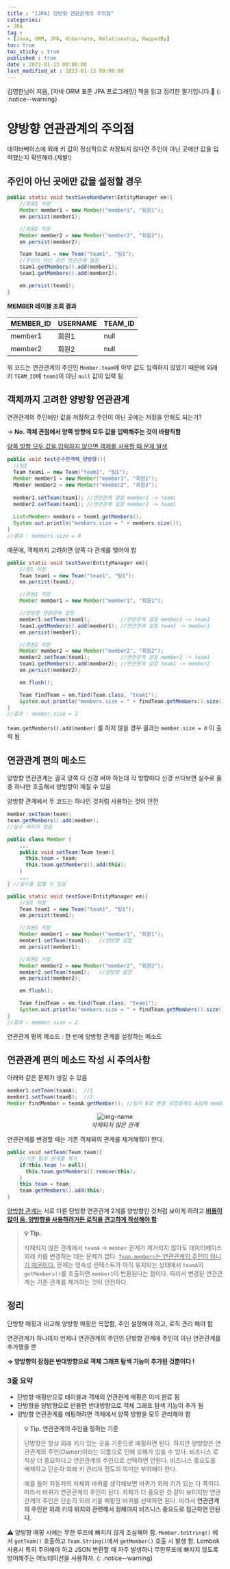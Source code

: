 ```yaml
---
title : "[JPA] 양방향 연관관계의 주의점"
categories:
- JPA
tag :
- [Java, ORM, JPA, Hibernate, Relationship, MappedBy]
toc: true
toc_sticky : true
published : true
date : 2023-01-13 00:00:00
last_modified_at : 2023-01-13 00:00:00
---
```


김영한님이 지음, [자바 ORM 표준 JPA 프로그래밍] 책을 읽고 정리한 필기입니다.📢
{: .notice--warning}

# 양방향 연관관계의 주의점

데이터베이스에 외래 키 값이 정상적으로 저장되지 않다면 주인이 아닌 곳에만 값을 입력했는지 확인해라.(제발!)



## 주인이 아닌 곳에만 값을 설정할 경우

```java
public static void testSaveNonOwner(EntityManager em){
    //회원1 저장
    Member member1 = new Member("member1", "회원1");
    em.persist(member1);

    //회원2 저장
    Member member2 = new Member("member2", "회원2");
    em.persist(member2);

    Team team1 = new Team("team1", "팀1");
    //주인이 아닌 곳만 연관관계 설정
    team1.getMembers().add(member1);
    team1.getMembers().add(member2);

    em.persist(team1);
}
```

**MEMBER 테이블 조회 결과**

| MEMBER_ID | USERNAME | TEAM_ID |
| --------- | -------- | ------- |
| member1   | 회원1    | null    |
| member2   | 회원2    | null    |

위 코드는 연관관계의 주인인 `Member.team`에 아무 값도 입력하지 않았기 때문에 외래 키 `TEAM_ID`에 `team1`이 아닌 `null` 값이 입력 됨



## 객체까지 고려한 양방향 연관관계

연관관계의 주인에만 값을 저장하고 주인이 아닌 곳에는 저장을 안해도 되는가?

→ **No. 객체 관점에서 양쪽 방향에 모두 값을 입력해주는 것이 바람직함**



<u>양쪽 방향 모두 값을 입력하지 않으면 객체를 사용할 때 문제 발생</u>

```java
public void test순수한객체_양방향(){
  //팀1
  Team team1 = new Team("team1", "팀1");
  Member member1 = new Member("member1", "회원1");
  Mbmber member2 = new Member("member2", "회원2");
  
  member1.setTeam(team1); //연관관계 설정 member1 -> team1
  member2.setTeam(team1); //연관관계 설정 member2 -> team1
  
  List<Member> members = team1.getMembers();
  System.out.println("members.size = " + members.size());
}
//결과 : members.size = 0
```



때문에, 객체까지 고려하면 양쪽 다 관계를 맺어야 함

```java
public static void testSave(EntityManager em){
    //팀1 저장
    Team team1 = new Team("team1", "팀1");
    em.persist(team1);

    //회원1 저장
    Member member1 = new Member("member1", "회원1");

    //양방향 연관관계 설정
    member1.setTeam(team1);          //연관관계 설정 member1 -> team1
    team1.getMembers().add(member1); //연관관계 설정 team1 -> member1
    em.persist(member1);

    //회원2 저장
    Member member2 = new Member("member2", "회원2");
    member2.setTeam(team1);          //연관관계 설정 member2 -> team1
    team1.getMembers().add(member2); //연관관계 설정 team1 -> member2
    em.persist(member2);

    em.flush();

    Team findTeam = em.find(Team.class, "team1");
    System.out.println("members.size = " + findTeam.getMembers().size());
}
//결과 : member.size = 2
```

`team.getMembers().add(member)` 를 하지 않을 경우 결과는 `member.size = 0` 이 출력 됨



## 연관관계 편의 메소드

양방향 연관관계는 결국 양쪽 다 신경 써야 하는데 각 방향마다 신경 쓰다보면 실수로 둘 중 하나만 호출해서 양방향이 깨질 수 있음

양방향 관계에서 두 코드는 하나인 것처럼 사용하는 것이 안전

```java
member.setTeam(team);
team.getMembers().add(member);
//실수 여지가 있음
```

```java
public class Member {
    ...
    public void setTeam(Team team){
      this.team = team;
      this.team.getMembers().add(this);
    }
    ...
} //실수를 없앨 수 있음
```

```java
public static void testSave(EntityManager em){
    //팀1 저장
    Team team1 = new Team("team1", "팀1");
    em.persist(team1);

    //회원1 저장
    Member member1 = new Member("member1", "회원1");
    member1.setTeam(team1);   //양방향 설정
    em.persist(member1);

    //회원2 저장
    Member member2 = new Member("member2", "회원2");
    member2.setTeam(team1);   //양방향 설정
    em.persist(member2);

    em.flush();

    Team findTeam = em.find(Team.class, "team1");
    System.out.println("members.size = " + findTeam.getMembers().size());
}
//결과 : member.size = 2
```

연관관계 평의 메소드 : 한 번에 양방향 관계를 설정하는 메소드



## 연관관계 편의 메소드 작성 시 주의사항

아래와 같은 문제가 생길 수 있음

```java
member1.setTeam(teamA);  //1
member1.setTeam(teamB);  //2
Member findMember = teamA.getMember(); //팀이 B로 변경 되었음에도 A팀에 member1이 여전히 조회 됨
```

<p align="center">
  <img alt="img-name" src="https://user-images.githubusercontent.com/13410737/212363085-97d8be60-e426-420f-a06a-2e3f5056eff2.png">
  <br>
    <em>삭제되지 않은 관계</em>
</p>



연관관계를 변경할 때는 기존 객체와의 관계를 제거해줘야 한다.

```java
public void setTeam(Team team){
    //기존 팀과 관계를 제거
    if(this.team != null){
      this.team.getMembers().remove(this);
    }
    this.team = team;
    team.getMembers().add(this);
}
```

<u>양방향 관계는</u> 서로 다른 단방향 연관관계 2개를 양방향인 것처럼 보이게 하려고 **<u>비용이 많이 듬, 양방향을 사용하려거든 로직을 견고하게 작성해야 함</u>**

> **💡 Tip.**
>
> 삭제되지 않은 관계에서 `teamA` → `member` 관계가 제거되지 않아도 데이터베이스 외래 키를 변경하는 데는 문제가 없다. <u>`Team.members`는 연관관계의 주인이 아니기 때문이다.</u> 문제는 영속성 컨텍스트가 아직 유지되는 상태에서 `teamA`의 `getMembers()`를 호출하면 `member1`이 반환된다는 점이다. 따라서 변경된 연관관계는 기존 관계를 제거하는 것이 안전하다.



## 정리

단방향 매핑과 비교해 양방향 매핑은 복잡함, 주인 설정해야 하고, 로직 관리 해야 함

연관관계가 하나이자 언제나 연관관계의 주인인 단방향 관계에 주인이 아닌 연관관계를 추가했을 뿐

**→ 양방향의 장점은 반대방향으로 객체 그래프 탐색 기능이 추가된 것뿐이다 !**



### 3줄 요약

- 단방향 매핑만으로 테이블과 객체의 연관관계 매핑은 이미 완료 됨
- 단방향을 양방향으로 만들면 반대방향으로 객체 그래프 탐색 기능이 추가 됨
- 양방향 연관관계를 매핑하려면 객체에서 양쪽 방향을 모두 관리해야 함



> **💡 Tip.  연관관계의 주인을 정하는 기준**
>
> 단방향은 항상 외래 키가 있는 곳을 기준으로 매핑하면 된다. 하지만 양방향은 연관관계의 주인(Owner)이라는 이름으로 인해 오해가 있을 수 있다. 비즈니스 로직상 더 중요하다고 연관관계의 주인으로 선택하면 안된다. 비즈니스 중요도를 배제하고 단순히 외래 키 관리자 정도의 의미만 부여해야 한다.
>
> 예를 들어 자동차의 차체와 바퀴를 생각해보면 바퀴가 외래 키가 있는 다 쪽이다. 따라서 바퀴가 연관관계의 주인이 된다. 차체가 더 중요한 것 같아 보이지만 연관관계의 주인은 단순히 외래 키를 매핑한 바퀴를 선택하면 된다. 따라서 **연관관계의 주인은 외래 키의 위치와 관련해서 정해야지 비즈니스 중요도로 접근하면 안된다.**



⚠️ 양방향 매핑 시에는 무한 루프에 빠지지 않게 조심해야 함. `Member.toString()` 에서 `getTeam()` 호출하고 `Team.String()`에서 `getMember()` 호출 시 발생 함. Lombok 사용시 특히 주의해야 하고 JSON 변환할 때 자주 발생하니 무한루프에 빠지지 않도록 방어해주는 어노테이션을 사용하자.
{: .notice--warning}


